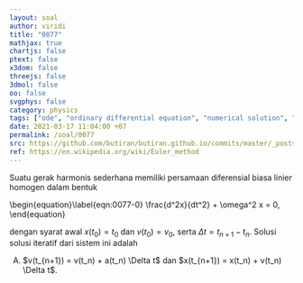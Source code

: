 ```yaml
---
layout: soal
author: viridi
title: "0077"
mathjax: true
chartjs: false
ptext: false
x3dom: false
threejs: false
3dmol: false
oo: false
svgphys: false
category: physics
tags: ["ode", "ordinary differential equation", "numerical solution", "euler method", "simple harmonic motion", "fi3201", "2020-1"]
date: 2021-03-17 11:04:00 +07
permalink: /soal/0077
src: https://github.com/butiran/butiran.github.io/commits/master/_posts/soal/04/2021-03-17-euler-method-2.md
ref: https://en.wikipedia.org/wiki/Euler_method
---
```

Suatu gerak harmonis sederhana memiliki persamaan diferensial biasa linier homogen dalam bentuk

\begin{equation}\label{eqn:0077-0}
\frac{d^2x}{dt^2} + \omega^2 x = 0,
\end{equation}

dengan syarat awal $x(t_0) = t_0$ dan $v(t_0) = v_0$, serta $\Delta t = t_{n+1} - t_n$. Solusi solusi iteratif dari sistem ini adalah

<ol type="A">
<li>$v(t_{n+1}) = v(t_n) + a(t_n) \Delta t$ dan $x(t_{n+1}) = x(t_n) + v(t_n) \Delta t$.
